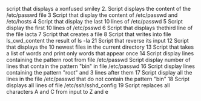script that displays a xonfused smiley
2. Script displays the content of the /etc/passwd file
3 Script that display the content of /etc/passwd and /etc/hosts
4 Script that display the last 10 lines of /etc/passwd
5 Script display the first 10 lines of /etc/psswd
6 Script that displays thethird line of the file iacta
7 Script that creates a file
8 Script that writes into file ls_cwd_content the result of ls -la
21 Script that reverse its input
12 Script that displays the 10 newest files in the current directory
13 Script that takes a list of words and print only words that appear once
14 Script display lines containing the pattern root from file /etc/passwd
Script display number of lines that contain the pattern "bin" in file /etc/passwd
16 Script display lines containing the pattern "root" and 3 lines after them
17 Script display all the lines in the file /etc/passwd that do not contain the pattern "bin" 
18 Script displays all lines of file /etc/ssh/sshd_config
19 Script replaces all characters A and C from input to Z and e
